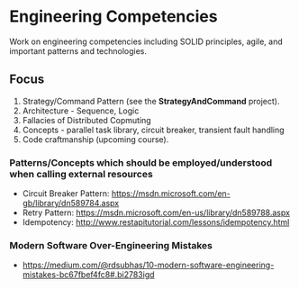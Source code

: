 # Engineering Competencies

Work on engineering competencies including SOLID principles, agile, and important patterns and technologies.

## Focus

1. Strategy/Command Pattern (see the **StrategyAndCommand** project).
2. Architecture - Sequence, Logic
3. Fallacies of Distributed Copmuting
4. Concepts - parallel task library, circuit breaker, transient fault handling
5. Code craftmanship (upcoming course).

### Patterns/Concepts which should be employed/understood when calling external resources

* Circuit Breaker Pattern: https://msdn.microsoft.com/en-gb/library/dn589784.aspx 
* Retry Pattern: https://msdn.microsoft.com/en-us/library/dn589788.aspx 
* Idempotency: http://www.restapitutorial.com/lessons/idempotency.html 

### Modern Software Over-Engineering Mistakes
* https://medium.com/@rdsubhas/10-modern-software-engineering-mistakes-bc67fbef4fc8#.bi2783igd 
